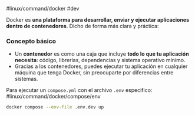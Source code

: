 #linux/command/docker #dev

Docker es **una plataforma para desarrollar, enviar y ejecutar aplicaciones dentro de contenedores**. Dicho de forma más clara y práctica:
### Concepto básico

- Un **contenedor** es como una caja que incluye **todo lo que tu aplicación necesita**: código, librerías, dependencias y sistema operativo mínimo.
- Gracias a los contenedores, puedes ejecutar tu aplicación en cualquier máquina que tenga Docker, sin preocuparte por diferencias entre sistemas.


Para ejecutar un `compose.yml` con el archivo `.env` especifico: #linux/command/docker/compose/env

```bash
docker compose --env-file .env.dev up
```

